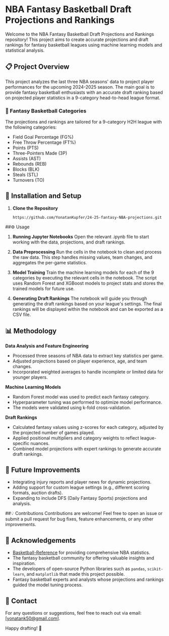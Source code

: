 # NBA Fantasy Basketball Draft Projections and Rankings

Welcome to the NBA Fantasy Basketball Draft Projections and Rankings repository! This project aims to create accurate projections and draft rankings for fantasy basketball leagues using machine learning models and statistical analysis.

## 📋 Project Overview
This project analyzes the last three NBA seasons' data to project player performances for the upcoming 2024-2025 season. The main goal is to provide fantasy basketball enthusiasts with an accurate draft ranking based on projected player statistics in a 9-category head-to-head league format.

### 🏀 Fantasy Basketball Categories
The projections and rankings are tailored for a 9-category H2H league with the following categories:
- Field Goal Percentage (FG%)
- Free Throw Percentage (FT%)
- Points (PTS)
- Three-Pointers Made (3P)
- Assists (AST)
- Rebounds (REB)
- Blocks (BLK)
- Steals (STL)
- Turnovers (TO)

## 🔧 Installation and Setup

1. **Clone the Repository**
   ```
   https://github.com/YonatanKupfer/24-25-fantasy-NBA-projections.git
   ```
 ##⚙️ Usage
1. **Running Jupyter Notebooks**
Open the relevant .ipynb file to start working with the data, projections, and draft rankings.

2. **Data Preprocessing**
Run the cells in the notebook to clean and process the raw data. This step handles missing values, team changes, and aggregates the per-game statistics.

3. **Model Training**
Train the machine learning models for each of the 9 categories by executing the relevant cells in the notebook. The script uses Random Forest and XGBoost models to project stats and stores the trained models for future use.

4. **Generating Draft Rankings**
The notebook will guide you through generating the draft rankings based on your league's settings. The final rankings will be displayed within the notebook and can be exported as a CSV file.

## 📊 Methodology
**Data Analysis and Feature Engineering**
* Processed three seasons of NBA data to extract key statistics per game.
* Adjusted projections based on player experience, age, and team changes.
* Incorporated weighted averages to handle incomplete or limited data for younger players.
  
**Machine Learning Models**
* Random Forest model was used to predict each fantasy category.
* Hyperparameter tuning was performed to optimize model performance.
* The models were validated using k-fold cross-validation.

**Draft Rankings**
* Calculated fantasy values using z-scores for each category, adjusted by the projected number of games played.
* Applied positional multipliers and category weights to reflect league-specific nuances.
* Combined model projections with expert rankings to generate accurate draft rankings.

## 🎯 Future Improvements
* Integrating injury reports and player news for dynamic projections.
* Adding support for custom league settings (e.g., different scoring formats, auction drafts).
* Expanding to include DFS (Daily Fantasy Sports) projections and analysis.

##💡 Contributions
Contributions are welcome! Feel free to open an issue or submit a pull request for bug fixes, feature enhancements, or any other improvements.

## 🤝 Acknowledgements
- [Basketball-Reference](https://www.basketball-reference.com/) for providing comprehensive NBA statistics.
- The fantasy basketball community for offering valuable insights and inspiration.
- The developers of open-source Python libraries such as `pandas`, `scikit-learn`, and `matplotlib` that made this project possible.
- Fantasy basketball experts and analysts whose projections and rankings guided the model tuning process.

## 📧 Contact
For any questions or suggestions, feel free to reach out via email: [yonatank50@gmail.com].

Happy drafting! 🏀
